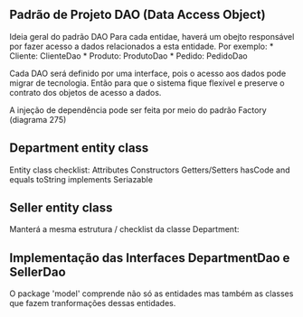 ## Padrão de Projeto DAO (Data Access Object)

Ideia geral do padrão DAO
Para cada entidae, haverá um obejto responsável por fazer acesso a dados relacionados a esta entidade. Por exemplo:
    * Cliente: ClienteDao
    * Produto: ProdutoDao
    * Pedido: PedidoDao

Cada DAO será definido por uma interface, pois o acesso aos dados pode migrar de tecnologia. Então para que o sistema fique flexível e preserve o contrato dos objetos de acesso a dados.

A injeção de dependência pode ser feita por meio do padrão Factory
(diagrama 275)


## Department entity class

Entity class checklist:
    Attributes
    Constructors
    Getters/Setters
    hasCode and equals
    toString
    implements Seriazable

## Seller entity class
Manterá a mesma estrutura / checklist da classe Department:

## Implementação das Interfaces DepartmentDao e SellerDao

O package 'model' comprende não só as entidades mas também as classes que fazem tranformações dessas entidades.
  